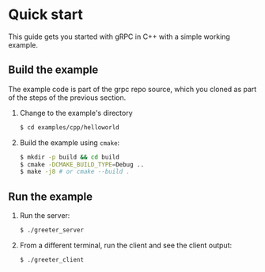 # Quick start

This guide gets you started with gRPC in C++ with a simple working example.

## Build the example

The example code is part of the grpc repo source, which you cloned as part of the steps of the previous section.

1. Change to the example's directory

    ```bash
    $ cd examples/cpp/helloworld
    ```

2. Build the example using `cmake`:

    ```bash
    $ mkdir -p build && cd build
    $ cmake -DCMAKE_BUILD_TYPE=Debug ..
    $ make -j8 # or cmake --build .
    ```

## Run the example

1. Run the server:

    ```bash
    $ ./greeter_server
    ```

2. From a different terminal, run the client and see the client output:

    ```bash
    $ ./greeter_client
    ```
